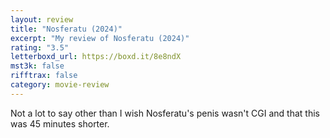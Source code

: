 ```yaml
---
layout: review
title: "Nosferatu (2024)"
excerpt: "My review of Nosferatu (2024)"
rating: "3.5"
letterboxd_url: https://boxd.it/8e8ndX
mst3k: false
rifftrax: false
category: movie-review
---
```


Not a lot to say other than I wish Nosferatu's penis wasn't CGI and that this was 45 minutes shorter.
